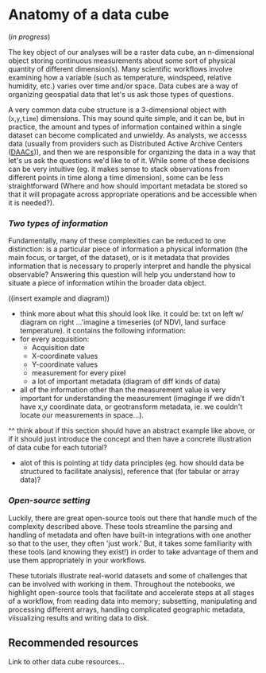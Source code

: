 # Anatomy of a data cube 

(*in progress*)

The key object of our analyses will be a raster data cube, an n-dimensional object storing continuous measurements about some sort of physical quantity of different dimension(s). Many scientific workflows involve examining how a variable (such as temperature, windspeed, relative humidity, etc.) varies over time and/or space. Data cubes are a way of organizing geospatial data that let's us ask those types of questions. 

A very common data cube structure is a 3-dimensional object with (`x`,`y`,`time`) dimensions. This may sound quite simple, and it can be, but in practice, the amount and types of information contained within a single dataset can become complicated and unwieldy. As analysts, we accesss data (usually from providers such as Distributed Active Archive Centers ([DAACs](https://nssdc.gsfc.nasa.gov/earth/daacs.html))), and then we are responsible for organizing the data in a way that let's us ask the questions we'd like to of it. While some of these decisions can be very intuitive (eg. it makes sense to stack observations from different points in time along a time dimension), some can be less straightforward (Where and how should important metadata be stored so that it will propagate across appropriate operations and be accessible when it is needed?). 

### *Two types of information*
Fundamentally, many of these complexities can be reduced to one distinction: is a particular piece of information a physical information (the main focus, or target, of the dataset), or is it metadata that provides information that is necessary to properly interpret and handle the physical observable? Answering this question will help you understand how to situate a piece of information wtihin the broader data object. 

((insert example and diagram))
- think more about what this should look like. it could be: txt on left w/ diagram on right
...'imagine a timeseries (of NDVI, land surface temperature). it contains the following information:
- for every acquisition:
    - Acquisition date
    - X-coordinate values
    - Y-coordinate values
    - measurement for every pixel
    - a lot of important metadata
    (diagram of diff kinds of data)
- all of the information other than the measurement value is very important for understanding the measurement (imaginge if we didn't have x,y coordinate data, or geotransform metadata, ie. we couldn't locate our measurements in space...). 

^^ think about if this section should have an abstract example like above, or if it should just introduce the concept and then have a concrete illustration of data cube for each tutorial?

- alot of this is pointing at tidy data principles (eg. how should data be structured to facilitate analysis), reference that (for tabular or array data)? 

### *Open-source setting*

Luckily, there are great open-source tools out there that handle much of the complexity described above. These tools streamline the parsing and handling of metadata and often have built-in integrations with one another so that to the user, they often 'just work.' But, it takes some familiarity with these tools (and knowing they exist!) in order to take advantage of them and use them appropriately in your workflows. 

These tutorials illustrate real-world datasets and some of challenges that can be involved with working in them. Throughout the notebooks, we highlight open-source tools that facilitate and accelerate steps at all stages of a workflow, from reading data into memory; subsetting, manipulating and processing different arrays, handling complicated geographic metadata, viisualizing results and writing data to disk.


## Recommended resources
Link to other data cube resources...